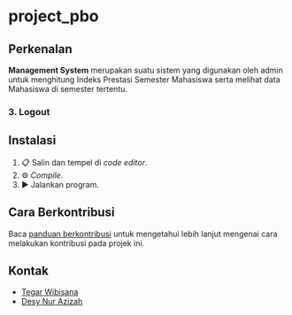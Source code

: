 # project_pbo
## Perkenalan

**Management System** merupakan suatu sistem yang digunakan oleh admin untuk menghitung Indeks Prestasi Semester Mahasiswa serta melihat data Mahasiswa di semester tertentu.

### 3. Logout

## Instalasi

1. 📋 Salin dan tempel di _code editor_.
2. ⚙ _Compile_.
3. ▶ Jalankan program.

## Cara Berkontribusi

Baca [panduan berkontribusi](CONTRIBUTING.md) untuk mengetahui lebih lanjut mengenai cara melakukan kontribusi pada projek ini.

## Kontak

- [Tegar Wibisana](github:)
- [Desy Nur Azizah](github:github.com/desyna)
